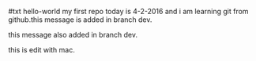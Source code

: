 #txt hello-world
my first repo
today is 4-2-2016
and i am learning git from github.this message is added in branch dev.


this  message also added in branch dev.

this is edit with mac.
